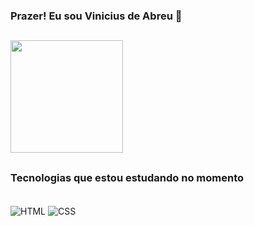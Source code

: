 ### Prazer! Eu sou Vinicius de Abreu 🔆
 
##



<img height="180em" src="https://github-readme-stats.vercel.app/api/top-langs/?username=viniciusabpr&layout=compact&langs_count=7&theme=dark"/>
            
##

### Tecnologias que estou estudando no momento 

<div style="display: inline_block"><br/>
   <img align="center" alt="HTML" src="https://img.shields.io/badge/HTML5-E34F26?style=for-the-badge&logo=html5&logoColor=white" />
   <img align="center" alt="CSS" src="https://img.shields.io/badge/CSS3-1572B6?style=for-the-badge&logo=css3&logoColor=white" />
</div>
